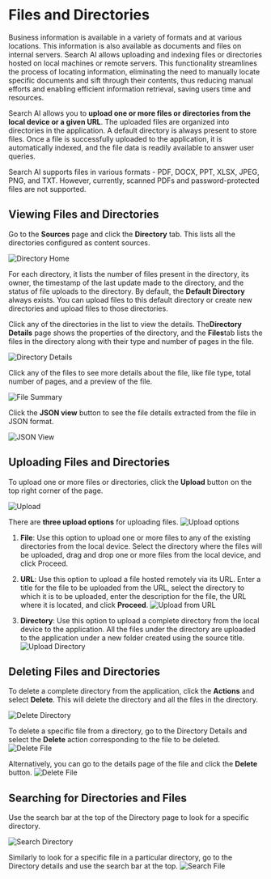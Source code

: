 # Files and Directories

Business information is available in a variety of formats and at various locations. This information is also available as documents and files on internal servers. Search AI allows uploading and indexing files or directories hosted on local machines or remote servers. This functionality streamlines the process of locating information, eliminating the need to manually locate specific documents and sift through their contents, thus reducing manual efforts and enabling efficient information retrieval, saving users time and resources.

Search AI allows you to **upload one or more files or directories from the local device or a given URL**. The uploaded files are organized into directories in the application. A default directory is always present to store files. Once a file is successfully uploaded to the application, it is automatically indexed, and the file data is readily available to answer user queries.

Search AI supports files in various formats - PDF, DOCX, PPT, XLSX, JPEG, PNG, and TXT. However, currently, scanned PDFs and password-protected files are not supported.  

## Viewing Files and Directories

Go to the **Sources** page and click the **Directory** tab. This lists all the directories configured as content sources.

![Directory Home](../images/directory/directory-home.png "directory home")

For each directory, it lists the number of files present in the directory, its owner, the timestamp of the last update made to the directory, and the status of file uploads to the directory. By default, the **Default Directory** always exists. You can upload files to this default directory or create new directories and upload files to those directories. 

Click any of the directories in the list to view the details. The**Directory Details** page shows the properties of the directory, and the **Files**tab lists the files in the directory along with their type and number of pages in the file. 

![Directory Details](../images/directory/directory-details.png "Directory Details")

Click any of the files to see more details about the file, like file type, total number of pages, and a preview of the file. 

![File Summary](../images/directory/file-summary.png "File Summary")

Click the **JSON view** button to see the file details extracted from the file in JSON format.

![JSON View](../images/directory/file-json-view.png "JSON View")

## Uploading Files and Directories

To upload one or more files or directories, click the **Upload** button on the top right corner of the page.

![Upload](../images/directory/upload-file.png "upload")

There are **three upload options** for uploading files.
![Upload options](../images/directory/new-upload.png "upload options")

1. **File**: Use this option to upload one or more files to any of the existing directories from the local device. Select the directory where the files will be uploaded, drag and drop one or more files from the local device, and click Proceed.
2. **URL**: Use this option to upload a file hosted remotely via its URL. Enter a title for the file to be uploaded from the URL, select the directory to which it is to be uploaded, enter the description for the file, the URL where it is located, and click **Proceed**. 
![Upload from URL](../images/directory/upload-from-URL.png "Upload from URL")

3. **Directory**: Use this option to upload a complete directory from the local device to the application. All the files under the directory are uploaded to the application under a new folder created using the source title.
![Upload Directory](../images/directory/upload-directory.png "Upload Directory")
  
## Deleting Files and Directories

To delete a complete directory from the application, click the **Actions** and select **Delete**. This will delete the directory and all the files in the directory.

![Delete Directory](../images/directory/delete-directory.png "Delete Directory")

To delete a specific file from a directory, go to the Directory Details and select the **Delete** action corresponding to the file to be deleted.
![Delete File](../images/directory/file-delete.png "Delete File")

Alternatively, you can go to the details page of the file and click the **Delete** button.
![Delete File](../images/directory/file-delete-detailspage.png "Delete File")

## Searching for Directories and Files

Use the search bar at the top of the Directory page to look for a specific directory.

![Search Directory](../images/directory/search-directory.png "Search Directory")

Similarly to look for a specific file in a particular directory, go to the Directory details and use the search bar at the top.
![Search File](../images/directory/search-file.png "Search File")
